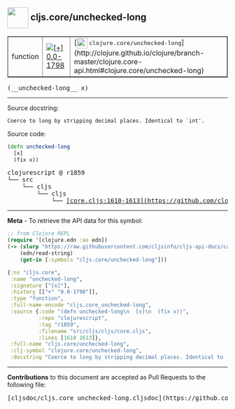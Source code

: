 ## <img width="48px" valign="middle" src="http://i.imgur.com/Hi20huC.png"> cljs.core/unchecked-long

 <table border="1">
<tr>

<td>function</td>
<td><a href="https://github.com/cljsinfo/cljs-api-docs/tree/0.0-1798"><img valign="middle" alt="[+] 0.0-1798" src="https://img.shields.io/badge/+-0.0--1798-lightgrey.svg"></a> </td>
<td>
[<img height="24px" valign="middle" src="http://i.imgur.com/1GjPKvB.png"> <samp>clojure.core/unchecked-long</samp>](http://clojure.github.io/clojure/branch-master/clojure.core-api.html#clojure.core/unchecked-long)
</td>
</tr>
</table>

 <samp>
(__unchecked-long__ x)<br>
</samp>

---




Source docstring:

```
Coerce to long by stripping decimal places. Identical to `int'.
```

Source code:

```clj
(defn unchecked-long
  [x]
  (fix x))
```

 <pre>
clojurescript @ r1859
└── src
    └── cljs
        └── cljs
            └── <ins>[core.cljs:1610-1613](https://github.com/clojure/clojurescript/blob/r1859/src/cljs/cljs/core.cljs#L1610-L1613)</ins>
</pre>


---

__Meta__ - To retrieve the API data for this symbol:

```clj
;; from Clojure REPL
(require '[clojure.edn :as edn])
(-> (slurp "https://raw.githubusercontent.com/cljsinfo/cljs-api-docs/catalog/cljs-api.edn")
    (edn/read-string)
    (get-in [:symbols "cljs.core/unchecked-long"]))
```

```clj
{:ns "cljs.core",
 :name "unchecked-long",
 :signature ["[x]"],
 :history [["+" "0.0-1798"]],
 :type "function",
 :full-name-encode "cljs.core_unchecked-long",
 :source {:code "(defn unchecked-long\n  [x]\n  (fix x))",
          :repo "clojurescript",
          :tag "r1859",
          :filename "src/cljs/cljs/core.cljs",
          :lines [1610 1613]},
 :full-name "cljs.core/unchecked-long",
 :clj-symbol "clojure.core/unchecked-long",
 :docstring "Coerce to long by stripping decimal places. Identical to `int'."}

```

---

__Contributions__ to this document are accepted as Pull Requests to the following file:

 <pre>
[cljsdoc/cljs.core_unchecked-long.cljsdoc](https://github.com/cljsinfo/cljs-api-docs/blob/master/cljsdoc/cljs.core_unchecked-long.cljsdoc)
</pre>

